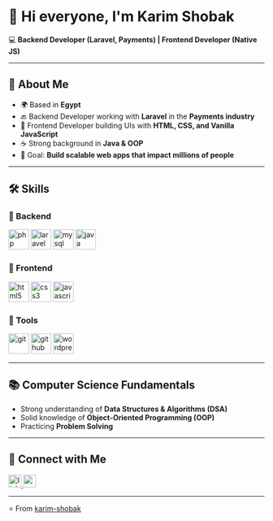 # 👋 Hi everyone, I'm Karim Shobak

💻 **Backend Developer (Laravel, Payments) | Frontend Developer (Native JS)**  

---

## 🚀 About Me
- 🌍 Based in **Egypt**
- 🔙 Backend Developer working with **Laravel** in the **Payments industry**
- 🎨 Frontend Developer building UIs with **HTML, CSS, and Vanilla JavaScript**
- ☕ Strong background in **Java & OOP**
- 🎯 Goal: **Build scalable web apps that impact millions of people**

---

## 🛠️ Skills

### 🔹 Backend
<p>
  <img src="https://cdn.jsdelivr.net/gh/devicons/devicon/icons/php/php-original.svg" width="40" height="40" alt="php" />
  <img src="https://cdn.jsdelivr.net/gh/devicons/devicon/icons/laravel/laravel-original.svg" width="40" height="40" alt="laravel" />
  <img src="https://cdn.jsdelivr.net/gh/devicons/devicon/icons/mysql/mysql-original.svg" width="40" height="40" alt="mysql" />
  <img src="https://cdn.jsdelivr.net/gh/devicons/devicon/icons/java/java-original.svg" width="40" height="40" alt="java" />
</p>

### 🔹 Frontend
<p>
  <img src="https://cdn.jsdelivr.net/gh/devicons/devicon/icons/html5/html5-original.svg" width="40" height="40" alt="html5" />
  <img src="https://cdn.jsdelivr.net/gh/devicons/devicon/icons/css3/css3-original.svg" width="40" height="40" alt="css3" />
  <img src="https://cdn.jsdelivr.net/gh/devicons/devicon/icons/javascript/javascript-original.svg" width="40" height="40" alt="javascript" />
</p>

### 🔹 Tools
<p>
  <img src="https://cdn.jsdelivr.net/gh/devicons/devicon/icons/git/git-original.svg" width="40" height="40" alt="git" />
  <img src="https://cdn.jsdelivr.net/gh/devicons/devicon/icons/github/github-original.svg" width="40" height="40" alt="github" />
  <img src="https://cdn.jsdelivr.net/gh/devicons/devicon/icons/wordpress/wordpress-plain.svg" width="40" height="40" alt="wordpress" />
</p>

---

## 📚 Computer Science Fundamentals
- Strong understanding of **Data Structures & Algorithms (DSA)**
- Solid knowledge of **Object-Oriented Programming (OOP)**
- Practicing **Problem Solving**

---

## 🔗 Connect with Me
<a href="https://www.linkedin.com/in/karim-shobak/" target="_blank">
  <img src="https://img.shields.io/static/v1?message=LinkedIn&logo=linkedin&label=&color=0077B5&logoColor=white&labelColor=&style=for-the-badge" height="25" alt="linkedin logo" />
</a>
<a href="mailto:karimshobak@gmail.com" target="_blank">
  <img src="https://img.shields.io/static/v1?message=Gmail&logo=gmail&label=&color=D14836&logoColor=white&labelColor=&style=for-the-badge" height="25" alt="gmail logo" />
</a>

---

⭐️ From [karim-shobak](https://github.com/karim-shobak)
